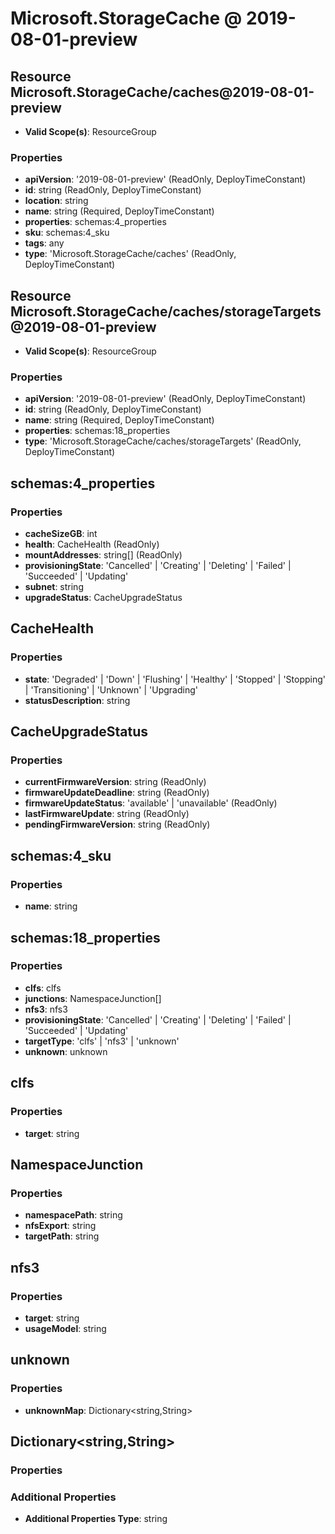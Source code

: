 # Microsoft.StorageCache @ 2019-08-01-preview

## Resource Microsoft.StorageCache/caches@2019-08-01-preview
* **Valid Scope(s)**: ResourceGroup
### Properties
* **apiVersion**: '2019-08-01-preview' (ReadOnly, DeployTimeConstant)
* **id**: string (ReadOnly, DeployTimeConstant)
* **location**: string
* **name**: string (Required, DeployTimeConstant)
* **properties**: schemas:4_properties
* **sku**: schemas:4_sku
* **tags**: any
* **type**: 'Microsoft.StorageCache/caches' (ReadOnly, DeployTimeConstant)

## Resource Microsoft.StorageCache/caches/storageTargets@2019-08-01-preview
* **Valid Scope(s)**: ResourceGroup
### Properties
* **apiVersion**: '2019-08-01-preview' (ReadOnly, DeployTimeConstant)
* **id**: string (ReadOnly, DeployTimeConstant)
* **name**: string (Required, DeployTimeConstant)
* **properties**: schemas:18_properties
* **type**: 'Microsoft.StorageCache/caches/storageTargets' (ReadOnly, DeployTimeConstant)

## schemas:4_properties
### Properties
* **cacheSizeGB**: int
* **health**: CacheHealth (ReadOnly)
* **mountAddresses**: string[] (ReadOnly)
* **provisioningState**: 'Cancelled' | 'Creating' | 'Deleting' | 'Failed' | 'Succeeded' | 'Updating'
* **subnet**: string
* **upgradeStatus**: CacheUpgradeStatus

## CacheHealth
### Properties
* **state**: 'Degraded' | 'Down' | 'Flushing' | 'Healthy' | 'Stopped' | 'Stopping' | 'Transitioning' | 'Unknown' | 'Upgrading'
* **statusDescription**: string

## CacheUpgradeStatus
### Properties
* **currentFirmwareVersion**: string (ReadOnly)
* **firmwareUpdateDeadline**: string (ReadOnly)
* **firmwareUpdateStatus**: 'available' | 'unavailable' (ReadOnly)
* **lastFirmwareUpdate**: string (ReadOnly)
* **pendingFirmwareVersion**: string (ReadOnly)

## schemas:4_sku
### Properties
* **name**: string

## schemas:18_properties
### Properties
* **clfs**: clfs
* **junctions**: NamespaceJunction[]
* **nfs3**: nfs3
* **provisioningState**: 'Cancelled' | 'Creating' | 'Deleting' | 'Failed' | 'Succeeded' | 'Updating'
* **targetType**: 'clfs' | 'nfs3' | 'unknown'
* **unknown**: unknown

## clfs
### Properties
* **target**: string

## NamespaceJunction
### Properties
* **namespacePath**: string
* **nfsExport**: string
* **targetPath**: string

## nfs3
### Properties
* **target**: string
* **usageModel**: string

## unknown
### Properties
* **unknownMap**: Dictionary<string,String>

## Dictionary<string,String>
### Properties
### Additional Properties
* **Additional Properties Type**: string

